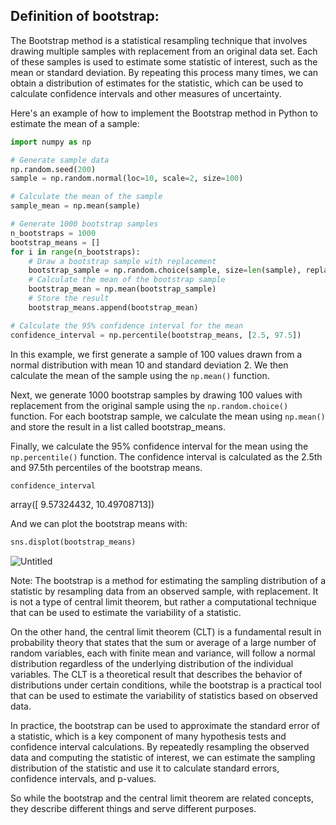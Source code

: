 ## Definition of bootstrap:

The Bootstrap method is a statistical resampling technique that involves drawing multiple samples with replacement from an original data set. Each of these samples is used to estimate some statistic of interest, such as the mean or standard deviation. By repeating this process many times, we can obtain a distribution of estimates for the statistic, which can be used to calculate confidence intervals and other measures of uncertainty.

Here's an example of how to implement the Bootstrap method in Python to estimate the mean of a sample:

```python
import numpy as np

# Generate sample data
np.random.seed(200)
sample = np.random.normal(loc=10, scale=2, size=100)

# Calculate the mean of the sample
sample_mean = np.mean(sample)

# Generate 1000 bootstrap samples
n_bootstraps = 1000
bootstrap_means = []
for i in range(n_bootstraps):
    # Draw a bootstrap sample with replacement
    bootstrap_sample = np.random.choice(sample, size=len(sample), replace=True)
    # Calculate the mean of the bootstrap sample
    bootstrap_mean = np.mean(bootstrap_sample)
    # Store the result
    bootstrap_means.append(bootstrap_mean)

# Calculate the 95% confidence interval for the mean
confidence_interval = np.percentile(bootstrap_means, [2.5, 97.5])
```
In this example, we first generate a sample of 100 values drawn from a normal distribution with mean 10 and standard deviation 2. We then calculate the mean of the sample using the `np.mean()` function.

Next, we generate 1000 bootstrap samples by drawing 100 values with replacement from the original sample using the `np.random.choice()` function. For each bootstrap sample, we calculate the mean using `np.mean()` and store the result in a list called bootstrap_means.

Finally, we calculate the 95% confidence interval for the mean using the `np.percentile()` function. The confidence interval is calculated as the 2.5th and 97.5th percentiles of the bootstrap means.

```python
confidence_interval
```
array([ 9.57324432, 10.49708713])

And we can plot the bootstrap means with:
```python 
sns.displot(bootstrap_means)
```

![Untitled](https://user-images.githubusercontent.com/109058050/230631863-c40e35be-b570-4b24-8b77-cdf6e348de1f.png)

Note: The bootstrap is a method for estimating the sampling distribution of a statistic by resampling data from an observed sample, with replacement. It is not a type of central limit theorem, but rather a computational technique that can be used to estimate the variability of a statistic.

On the other hand, the central limit theorem (CLT) is a fundamental result in probability theory that states that the sum or average of a large number of random variables, each with finite mean and variance, will follow a normal distribution regardless of the underlying distribution of the individual variables. The CLT is a theoretical result that describes the behavior of distributions under certain conditions, while the bootstrap is a practical tool that can be used to estimate the variability of statistics based on observed data.

In practice, the bootstrap can be used to approximate the standard error of a statistic, which is a key component of many hypothesis tests and confidence interval calculations. By repeatedly resampling the observed data and computing the statistic of interest, we can estimate the sampling distribution of the statistic and use it to calculate standard errors, confidence intervals, and p-values.



So while the bootstrap and the central limit theorem are related concepts, they describe different things and serve different purposes.


